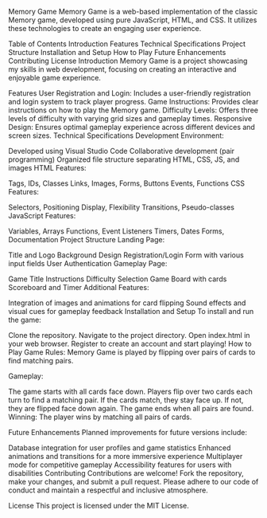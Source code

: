 Memory Game
Memory Game is a web-based implementation of the classic Memory game, developed using pure JavaScript, HTML, and CSS. It utilizes these technologies to create an engaging user experience.

Table of Contents
Introduction
Features
Technical Specifications
Project Structure
Installation and Setup
How to Play
Future Enhancements
Contributing
License
Introduction
Memory Game is a project showcasing my skills in web development, focusing on creating an interactive and enjoyable game experience.

Features
User Registration and Login: Includes a user-friendly registration and login system to track player progress.
Game Instructions: Provides clear instructions on how to play the Memory game.
Difficulty Levels: Offers three levels of difficulty with varying grid sizes and gameplay times.
Responsive Design: Ensures optimal gameplay experience across different devices and screen sizes.
Technical Specifications
Development Environment:

Developed using Visual Studio Code
Collaborative development (pair programming)
Organized file structure separating HTML, CSS, JS, and images
HTML Features:

Tags, IDs, Classes
Links, Images, Forms, Buttons
Events, Functions
CSS Features:

Selectors, Positioning
Display, Flexibility
Transitions, Pseudo-classes
JavaScript Features:

Variables, Arrays
Functions, Event Listeners
Timers, Dates
Forms, Documentation
Project Structure
Landing Page:

Title and Logo
Background Design
Registration/Login Form with various input fields
User Authentication
Gameplay Page:

Game Title
Instructions
Difficulty Selection
Game Board with cards
Scoreboard and Timer
Additional Features:

Integration of images and animations for card flipping
Sound effects and visual cues for gameplay feedback
Installation and Setup
To install and run the game:

Clone the repository.
Navigate to the project directory.
Open index.html in your web browser.
Register to create an account and start playing!
How to Play
Game Rules:
Memory Game is played by flipping over pairs of cards to find matching pairs.

Gameplay:

The game starts with all cards face down.
Players flip over two cards each turn to find a matching pair.
If the cards match, they stay face up. If not, they are flipped face down again.
The game ends when all pairs are found.
Winning:
The player wins by matching all pairs of cards.

Future Enhancements
Planned improvements for future versions include:

Database integration for user profiles and game statistics
Enhanced animations and transitions for a more immersive experience
Multiplayer mode for competitive gameplay
Accessibility features for users with disabilities
Contributing
Contributions are welcome! Fork the repository, make your changes, and submit a pull request. Please adhere to our code of conduct and maintain a respectful and inclusive atmosphere.

License
This project is licensed under the MIT License.
